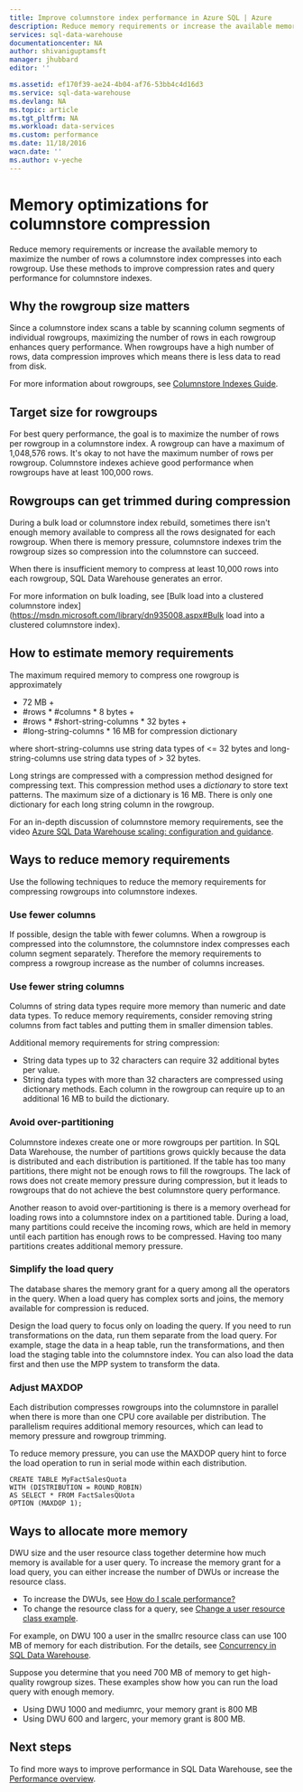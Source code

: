 ```yaml
---
title: Improve columnstore index performance in Azure SQL | Azure
description: Reduce memory requirements or increase the available memory to maximize the number of rows a columnstore index compresses into each rowgroup.
services: sql-data-warehouse
documentationcenter: NA
author: shivaniguptamsft
manager: jhubbard
editor: ''

ms.assetid: ef170f39-ae24-4b04-af76-53bb4c4d16d3
ms.service: sql-data-warehouse
ms.devlang: NA
ms.topic: article
ms.tgt_pltfrm: NA
ms.workload: data-services
ms.custom: performance
ms.date: 11/18/2016
wacn.date: ''
ms.author: v-yeche
---
```


# Memory optimizations for columnstore compression

Reduce memory requirements or increase the available memory to maximize the number of rows a columnstore index compresses into each rowgroup.  Use these methods to improve compression rates and query performance for columnstore indexes.

## Why the rowgroup size matters
Since a columnstore index scans a table by scanning column segments of individual rowgroups, maximizing the number of rows in each rowgroup enhances query performance. When rowgroups have a high number of rows, data compression improves which means there is less data to read from disk.

For more information about rowgroups, see [Columnstore Indexes Guide](https://msdn.microsoft.com/library/gg492088.aspx).

## Target size for rowgroups
For best query performance, the goal is to maximize the number of rows per rowgroup in a columnstore index. A rowgroup can have a maximum of 1,048,576 rows. It's okay to not have the maximum number of rows per rowgroup. Columnstore indexes achieve good performance when rowgroups have at least 100,000 rows.

## Rowgroups can get trimmed during compression

During a bulk load or columnstore index rebuild, sometimes there isn't enough memory available to compress all the rows designated for each rowgroup. When there is memory pressure, columnstore indexes trim the rowgroup sizes so compression into the columnstore can succeed.

When there is insufficient memory to compress at least 10,000 rows into each rowgroup, SQL Data Warehouse generates an error.

For more information on bulk loading, see [Bulk load into a clustered columnstore index](https://msdn.microsoft.com/library/dn935008.aspx#Bulk load into a clustered columnstore index).

## How to estimate memory requirements

<!--
To view an estimate of the memory requirements to compress a rowgroup of maximum size into a columnstore index, download and run the view [dbo.vCS_mon_mem_grant](). This view shows the size of the memory grant that a rowgroup requires for compression in to the columnstore.
-->

The maximum required memory to compress one rowgroup is approximately

- 72 MB +
- \#rows \* \#columns \* 8 bytes +
- \#rows \* \#short-string-columns \* 32 bytes +
- \#long-string-columns \* 16 MB for compression dictionary

where short-string-columns use string data types of <= 32 bytes and long-string-columns use string data types of > 32 bytes.

Long strings are compressed with a compression method designed for compressing text. This compression method uses a *dictionary* to store text patterns. The maximum size of a dictionary is 16 MB. There is only one dictionary for each long string column in the rowgroup.

For an in-depth discussion of columnstore memory requirements, see the
video [Azure SQL Data Warehouse scaling: configuration and guidance](https://myignite.microsoft.com/videos/14822).

## Ways to reduce memory requirements

Use the following techniques to reduce the memory requirements for compressing rowgroups into columnstore indexes.

### Use fewer columns
If possible, design the table with fewer columns. When a rowgroup is compressed into the columnstore, the columnstore index compresses each column segment separately. Therefore the memory requirements to compress a rowgroup increase as the number of columns increases.

### Use fewer string columns
Columns of string data types require more memory than numeric and date data types. To reduce memory requirements, consider removing string columns from fact tables and putting them in smaller dimension tables.

Additional memory requirements for string compression:

- String data types up to 32 characters can require 32 additional bytes per value.
- String data types with more than 32 characters are compressed using dictionary methods.  Each column in the rowgroup can require up to an additional 16 MB to build the dictionary. 

### Avoid over-partitioning

Columnstore indexes create one or more rowgroups per partition. In SQL Data Warehouse, the number of partitions grows quickly because the data is distributed and each distribution is partitioned. If the table has too many partitions, there might not be enough rows to fill the rowgroups. The lack of rows does not create memory pressure during compression, but it leads to rowgroups that do not achieve the best columnstore query performance.

Another reason to avoid over-partitioning is there is a memory overhead for loading rows into a columnstore index on a partitioned table. During a load, many partitions could receive the incoming rows, which are held in memory until each partition has enough rows to be compressed. Having too many partitions creates additional memory pressure. 

### Simplify the load query

The database shares the memory grant for a query among all the operators in the query. When a load query has complex sorts and joins, the memory available for compression is reduced.

Design the load query to focus only on loading the query. If you need to run transformations on the data, run them separate from the load query. For example, stage the data in a heap table, run the transformations, and then load the staging table into the columnstore index. You can also load the data first and then use the MPP system to transform the data.

### Adjust MAXDOP

Each distribution compresses rowgroups into the columnstore in parallel when there is more than one CPU core available per distribution. The parallelism requires additional memory resources, which can lead to memory pressure and rowgroup trimming. 

To reduce memory pressure, you can use the MAXDOP query hint to force the load operation to run in serial mode within each distribution.

```
CREATE TABLE MyFactSalesQuota
WITH (DISTRIBUTION = ROUND_ROBIN)
AS SELECT * FROM FactSalesQUota
OPTION (MAXDOP 1);
```

## Ways to allocate more memory

DWU size and the user resource class together determine how much memory is available for a user query. To increase the memory grant for a load query, you can either increase the number of DWUs or increase the resource class.

- To increase the DWUs, see [How do I scale performance?](sql-data-warehouse-manage-compute-overview.md#scale-compute)
- To change the resource class for a query, see [Change a user resource class example](sql-data-warehouse-develop-concurrency.md#change-a-user-resource-class-example).

For example, on DWU 100 a user in the smallrc resource class can use 100 MB of memory for each distribution. For the details, see [Concurrency in SQL Data Warehouse](sql-data-warehouse-develop-concurrency.md).

Suppose you determine that you need 700 MB of memory to get high-quality rowgroup sizes. These examples show how you can run the load query with enough memory.

- Using DWU 1000 and mediumrc, your memory grant is 800 MB
- Using DWU 600 and largerc, your memory grant is 800 MB.

## Next steps

To find more ways to improve performance in SQL Data Warehouse, see the [Performance overview](sql-data-warehouse-overview-manage-user-queries.md).

<!--Image references-->

<!--Article references-->

<!--MSDN references-->

<!--Other Web references-->
